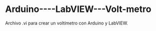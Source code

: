 Arduino----LabVIEW---Volt-metro
===============================

Archivo .vi para crear un voltímetro con Arduino y LabVIEW.

